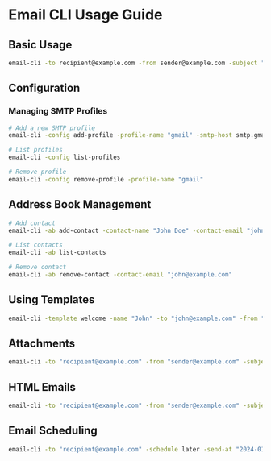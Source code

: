 # Email CLI Usage Guide

## Basic Usage

```bash
email-cli -to recipient@example.com -from sender@example.com -subject "Test" -body "Hello"
```

## Configuration

### Managing SMTP Profiles

```bash
# Add a new SMTP profile
email-cli -config add-profile -profile-name "gmail" -smtp-host smtp.gmail.com -smtp-port 587 -smtp-user "user@gmail.com" -smtp-pass "password" -set-default

# List profiles
email-cli -config list-profiles

# Remove profile
email-cli -config remove-profile -profile-name "gmail"
```

## Address Book Management

```bash
# Add contact
email-cli -ab add-contact -contact-name "John Doe" -contact-email "john@example.com" -contact-group "work" -contact-notes "Project lead"

# List contacts
email-cli -ab list-contacts

# Remove contact
email-cli -ab remove-contact -contact-email "john@example.com"
```

## Using Templates

```bash
email-cli -template welcome -name "John" -to "john@example.com" -from "sender@example.com"
```

## Attachments

```bash
email-cli -to "recipient@example.com" -from "sender@example.com" -subject "Files" -body "See attached" -attach "file1.pdf,file2.txt"
```

## HTML Emails

```bash
email-cli -to "recipient@example.com" -from "sender@example.com" -subject "HTML Test" -html "<h1>Hello</h1>"
```

## Email Scheduling

```bash
email-cli -to "recipient@example.com" -schedule later -send-at "2024-01-01 10:00:00" -recurring daily
```